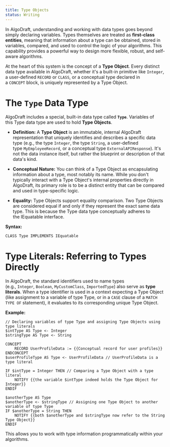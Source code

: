 ```yaml
---
title: Type Objects
status: Writing
---
```

In AlgoDraft, understanding and working with data types goes beyond simply declaring variables. Types themselves are treated as **first-class entities**, meaning that information about a type can be obtained, stored in variables, compared, and used to control the logic of your algorithms. This capability provides a powerful way to design more flexible, robust, and self-aware algorithms.

At the heart of this system is the concept of a **Type Object**. Every distinct data type available in AlgoDraft, whether it's a built-in primitive like `Integer`, a user-defined `RECORD` or `CLASS`, or a conceptual type declared in a `CONCEPT` block, is uniquely represented by a Type Object.

# The `Type` Data Type

AlgoDraft includes a special, built-in data type called **`Type`**. Variables of this Type data type are used to hold **Type Objects**.

- **Definition:** A **Type Object** is an immutable, internal AlgoDraft representation that uniquely identifies and describes a specific data type (e.g., the type `Integer`, the type `String`, a user-defined type `MyEmployeeRecord`, or a conceptual type `ExternalAPIResponse`). It's not the data instance itself, but rather the blueprint or description of that data's kind.

- **Conceptual Nature:** You can think of a Type Object as encapsulating information about a type, most notably its name. While you don't typically interact with a Type Object's internal properties directly in AlgoDraft, its primary role is to be a distinct entity that can be compared and used in type-specific logic.

- **Equality:** Type Objects support equality comparison. Two Type Objects are considered equal if and only if they represent the exact same data type. This is because the Type data type conceptually adheres to the IEquatable interface.

**Syntax:**

```
CLASS Type IMPLEMENTS IEquatable
```

# Type Literals: Referring to Types Directly

In AlgoDraft, the standard identifiers used to name types (e.g., `Integer`, `Boolean`, `MyCustomClass`, `ImportedType`) also serve as **type literals**. When a type identifier is used in a context expecting a Type Object (like assignment to a variable of type Type, or in a `CASE` clause of a `MATCH TYPE OF` statement), it evaluates to its corresponding unique Type Object.

**Example:**

```
// Declaring variables of type Type and assigning Type Objects using type literals
$intType AS Type <- Integer
$stringType AS Type <- String

CONCEPT
    RECORD UserProfileData := {{Conceptual record for user profiles}}
ENDCONCEPT
$userProfileType AS Type <- UserProfileData // UserProfileData is a type literal

IF $intType = Integer THEN // Comparing a Type Object with a type literal
    NOTIFY {{the variable $intType indeed holds the Type Object for Integer}}
ENDIF

$anotherType AS Type
$anotherType <- $stringType // Assigning one Type Object to another variable of type Type
IF $anotherType = String THEN
    NOTIFY {{both $anotherType and $stringType now refer to the String Type Object}}
ENDIF
```

This allows you to work with type information programmatically within your algorithms.
